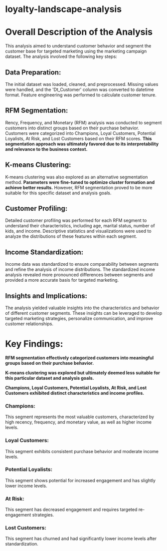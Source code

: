 # loyalty-landscape-analysis

# Overall Description of the Analysis

This analysis aimed to understand customer behavior and segment the customer base for targeted marketing using the marketing campaign dataset. The analysis involved the following key steps:

## Data Preparation:
 The initial dataset was loaded, cleaned, and preprocessed. Missing values were handled, and the 'Dt_Customer' column was converted to datetime format. Feature engineering was performed to calculate customer tenure.

## RFM Segmentation: 
Rency, Frequency, and Monetary (RFM) analysis was conducted to segment customers into distinct groups based on their purchase behavior. Customers were categorized into Champions, Loyal Customers, Potential Loyalists, At Risk, and Lost Customers based on their RFM scores. **This segmentation approach was ultimately favored due to its interpretability and relevance to the business context.**

## K-means Clustering: 
K-means clustering was also explored as an alternative segmentation method. **Parameters were fine-tuned to optimize cluster formation and achieve better results.** However, RFM segmentation proved to be more suitable for this specific dataset and analysis goals.

## Customer Profiling: 
Detailed customer profiling was performed for each RFM segment to understand their characteristics, including age, marital status, number of kids, and income. Descriptive statistics and visualizations were used to analyze the distributions of these features within each segment.

## Income Standardization: 
Income data was standardized to ensure comparability between segments and refine the analysis of income distributions. The standardized income analysis revealed more pronounced differences between segments and provided a more accurate basis for targeted marketing.

## Insights and Implications: 
The analysis yielded valuable insights into the characteristics and behavior of different customer segments. These insights can be leveraged to develop targeted marketing strategies, personalize communication, and improve customer relationships.

# Key Findings:

**RFM segmentation effectively categorized customers into meaningful groups based on their purchase behavior.**

**K-means clustering was explored but ultimately deemed less suitable for this particular dataset and analysis goals.**

**Champions, Loyal Customers, Potential Loyalists, At Risk, and Lost Customers exhibited distinct characteristics and income profiles.**

### Champions: 
This segment represents the most valuable customers, characterized by high recency, frequency, and monetary value, as well as higher income levels.
### Loyal Customers: 
This segment exhibits consistent purchase behavior and moderate income levels.
### Potential Loyalists: 
This segment shows potential for increased engagement and has slightly lower income levels.
### At Risk: 
This segment has decreased engagement and requires targeted re-engagement strategies.
### Lost Customers: 
This segment has churned and had significantly lower income levels after standardization.
